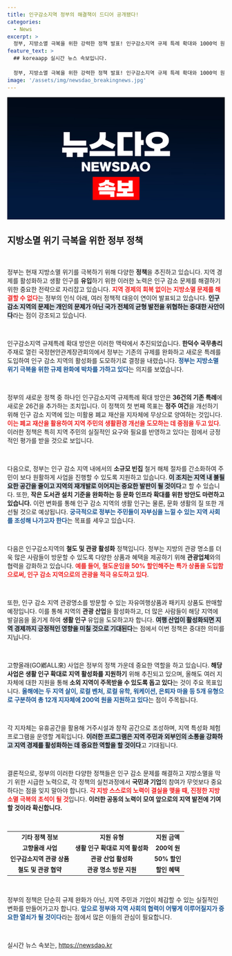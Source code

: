 ```yaml
---
title: 인구감소지역 정부의 해결책이 드디어 공개됐다!
categories:
  - News
excerpt: >
  정부, 지방소멸 극복을 위한 강력한 정책 발표! 인구감소지역 규제 특례 확대와 1000억 원 기금 조성을 통해 지역경제 활성화에 나선다. 주민 생활인구 유입을 위한 혁신적인 방안이 주목받고 있다. 클릭해서 자세히 알아보세요!
feature_text: >
  ## koreaapp 실시간 뉴스 속보입니다.

  정부, 지방소멸 극복을 위한 강력한 정책 발표! 인구감소지역 규제 특례 확대와 1000억 원 기금 조성을 통해 지역경제 활성화에 나선다. 주민 생활인구 유입을 위한 혁신적인 방안이 주목받고 있다. 클릭해서 자세히 알아보세요!
image: '/assets/img/newsdao_breakingnews.jpg'
---
```


<p><img src="/assets/img/newsdao_breakingnews.jpg" alt="koreaapp 속보" /></p>

<h2 data-ke-size="size26">지방소멸 위기 극복을 위한 정부 정책</h2>

<p data-ke-size="size16">&nbsp;</p>

<p>정부는 현재 지방소멸 위기를 극복하기 위해 다양한 <b>정책</b>을 추진하고 있습니다. 지역 경제를 활성화하고 생활 인구를 <b>유입</b>하기 위한 이러한 노력은 인구 감소 문제를 해결하기 위한 중요한 전략으로 자리잡고 있습니다. <b><span style="color: #ee2323;">지역 경제의 회복 없이는 지방소멸 문제를 해결할 수 없다</span></b>는 정부의 인식 아래, 여러 정책적 대응이 연이어 발표되고 있습니다. <b><span style="background-color: #21538527;">인구 감소 지역의 문제는 개인의 문제가 아닌 국가 전체의 균형 발전을 위협하는 중대한 사안이다</span></b>라는 점이 강조되고 있습니다.</p>

<p data-ke-size="size16">&nbsp;</p>

<p>인구감소지역 규제특례 확대 방안은 이러한 맥락에서 추진되었습니다. <b>한덕수 국무총리</b> 주재로 열린 국정현안관계장관회의에서 정부는 기존의 규제를 완화하고 새로운 특례를 도입하여 인구 감소 지역의 활성화를 도모하기로 결정을 내렸습니다. <b><span style="color: #1a5490;">정부는 지방소멸 위기 극복을 위한 규제 완화에 박차를 가하고 있다</span></b>는 의지를 보였습니다. </p>

<p data-ke-size="size16">&nbsp;</p>

<p>정부의 새로운 정책 중 하나인 인구감소지역 규제특례 확대 방안은 <b>36건의 기존 특례</b>에 새로운 26건을 추가하는 조치입니다. 이 정책의 첫 번째 목표는 <b>정주 여건</b>을 개선하기 위해 인구 감소 지역에 있는 미활용 폐교 재산을 지자체에 무상으로 양여하는 것입니다. <b><span style="color: #ee2323;">이는 폐교 재산을 활용하여 지역 주민의 생활환경 개선을 도모하는 데 중점을 두고 있다</span></b>. 이러한 정책은 특히 지역 주민의 실질적인 요구와 필요를 반영하고 있다는 점에서 긍정적인 평가를 받을 것으로 보입니다. </p>

<p data-ke-size="size16">&nbsp;</p>

<p>다음으로, 정부는 인구 감소 지역 내에서의 <b>소규모 빈집</b> 철거 해체 절차를 간소화하여 주민이 보다 원활하게 사업을 진행할 수 있도록 지원하고 있습니다. <b><span style="background-color: #21538527;">이 조치는 지역 내 불필요한 공간을 줄이고 지역의 재개발로 이어지는 중요한 발판이 될 것이다</span></b>고 할 수 있습니다. 또한, <b>작은 도서관 설치 기준을 완화하는 등 문화 인프라 확대를 위한 방안도 마련하고 있습니다.</b> 이런 변화를 통해 인구 감소 지역의 생활 인구는 물론, 문화 생활의 질 또한 개선될 것으로 예상됩니다. <b><span style="color: #1a5490;">궁극적으로 정부는 주민들이 자부심을 느낄 수 있는 지역 사회를 조성해 나가고자 한다</span></b>는 목표를 세우고 있습니다.</p>

<p data-ke-size="size16">&nbsp;</p>

<p>다음은 인구감소지역의 <b>철도 및 관광 활성화</b> 정책입니다. 정부는 지방의 관광 명소를 더욱 많은 사람들이 방문할 수 있도록 다양한 상품과 혜택을 제공하기 위해 <b>관광업체</b>와의 협력을 강화하고 있습니다. <b><span style="color: #ee2323;">예를 들어, 철도운임을 50% 할인해주는 특가 상품을 도입함으로써, 인구 감소 지역으로의 관광을 적극 유도하고 있다</span></b>. </p>

<p data-ke-size="size16">&nbsp;</p>

<p>또한, 인구 감소 지역 관광명소를 방문할 수 있는 자유여행상품과 패키지 상품도 판매할 예정입니다. 이를 통해 지역의 <b>관광 산업</b>을 활성화하고, 더 많은 사람들이 해당 지역에 발걸음을 옮기게 하여 <b>생활 인구</b> 유입을 도모하고자 합니다. <b><span style="background-color: #21538527;">여행 산업이 활성화되면 지역 경제까지 긍정적인 영향을 미칠 것으로 기대된다</span></b>는 점에서 이번 정책은 중대한 의미를 지닙니다.</p>

<p data-ke-size="size16">&nbsp;</p>

<p>고향올래(GO鄕ALL來) 사업은 정부의 정책 가운데 중요한 역할을 하고 있습니다. <b>해당 사업은 생활 인구 확대로 지역 활성화를 지원하기</b> 위해 추진되고 있으며, 올해도 여러 지자체에 대한 지원을 통해 <b>소외 지역이 주목받을 수 있도록 돕고 있다</b>는 것이 주요 목표입니다. <b><span style="color: #1a5490;">올해에는 두 지역 살이, 로컬 벤처, 로컬 유학, 워케이션, 은퇴자 마을 등 5개 유형으로 구분하여 총 12개 지자체에 200억 원을 지원하고 있다</span></b>는 점이 주목됩니다.</p>

<p data-ke-size="size16">&nbsp;</p>

<p>각 지자체는 유휴공간을 활용해 거주시설과 창작 공간으로 조성하며, 지역 특성화 체험 프로그램을 운영할 계획입니다. <b><span style="background-color: #21538527;">이러한 프로그램은 지역 주민과 외부인의 소통을 강화하고 지역 경제를 활성화하는 데 중요한 역할을 할 것이다</span></b>고 기대됩니다.</p>

<p data-ke-size="size16">&nbsp;</p>

<p>결론적으로, 정부의 이러한 다양한 정책들은 인구 감소 문제를 해결하고 지방소멸을 막기 위한 시급한 노력으로, 각 정책의 실천과정에서 <b>국민과 기업</b>의 참여가 무엇보다 중요하다는 점을 잊지 말아야 합니다. <b><span style="color: #ee2323;">각 지방 스스로의 노력이 결실을 맺을 때, 진정한 지방소멸 극복의 초석이 될 것</span></b>입니다. <b>이러한 공동의 노력이 모여 앞으로의 지역 발전에 기여할 것이라 확신합니다.</b> </p>

<p data-ke-size="size16">&nbsp;</p>

<table>
<tr>
<td style="text-align: center; height: 17px;"><b>기타 정책 정보</b></td>
<td style="text-align: center; height: 17px;"><b>지원 유형</b></td>
<td style="text-align: center; height: 17px;"><b>지원 금액</b></td>
</tr>
<tr>
<td style="text-align: center; height: 17px;"><b>고향올래 사업</b></td>
<td style="text-align: center; height: 17px;"><b>생활 인구 확대로 지역 활성화</b></td>
<td style="text-align: center; height: 17px;"><b>200억 원</b></td>
</tr>
<tr>
<td style="text-align: center; height: 17px;"><b>인구감소지역 관광 상품</b></td>
<td style="text-align: center; height: 17px;"><b>관광 산업 활성화</b></td>
<td style="text-align: center; height: 17px;"><b>50% 할인</b></td>
</tr>
<tr>
<td style="text-align: center; height: 17px;"><b>철도 및 관광 협약</b></td>
<td style="text-align: center; height: 17px;"><b>관광 명소 방문 지원</b></td>
<td style="text-align: center; height: 17px;"><b>할인 혜택</b></td>
</tr>
</table>

<p data-ke-size="size16">&nbsp;</p>

<p>정부의 정책은 단순히 규제 완화가 아닌, 지역 주민과 기업이 체감할 수 있는 실질적인 변화를 만들어가고자 합니다. <b><span style="color: #1a5490;">앞으로 정부와 지역 사회의 협력이 어떻게 이루어질지가 중요한 열쇠가 될 것이다</span></b>라는 점에서 많은 이들의 관심이 필요합니다. </p>

<p data-ke-size="size16">&nbsp;</p>
실시간 뉴스 속보는, <a href="https://newsdao.kr" rel="dofollow">https://newsdao.kr</a>


